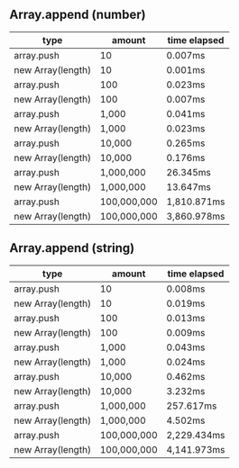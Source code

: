 ## Array.append (number)

|type|amount|time elapsed|
|-|-|-|
array.push|10|0.007ms
new Array(length)|10|0.001ms
array.push|100|0.023ms
new Array(length)|100|0.007ms
array.push|1,000|0.041ms
new Array(length)|1,000|0.023ms
array.push|10,000|0.265ms
new Array(length)|10,000|0.176ms
array.push|1,000,000|26.345ms
new Array(length)|1,000,000|13.647ms
array.push|100,000,000|1,810.871ms
new Array(length)|100,000,000|3,860.978ms
## Array.append (string)

|type|amount|time elapsed|
|-|-|-|
array.push|10|0.008ms
new Array(length)|10|0.019ms
array.push|100|0.013ms
new Array(length)|100|0.009ms
array.push|1,000|0.043ms
new Array(length)|1,000|0.024ms
array.push|10,000|0.462ms
new Array(length)|10,000|3.232ms
array.push|1,000,000|257.617ms
new Array(length)|1,000,000|4.502ms
array.push|100,000,000|2,229.434ms
new Array(length)|100,000,000|4,141.973ms
